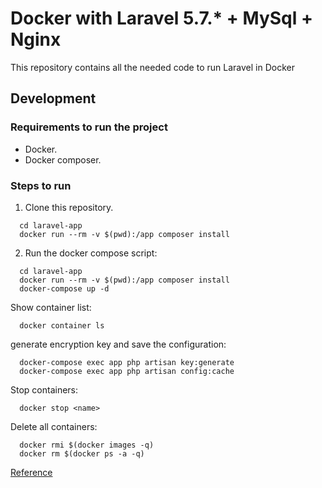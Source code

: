 # Docker with Laravel 5.7.* + MySql + Nginx

This repository contains all the needed code to run Laravel in Docker

## Development

### Requirements to run the project

- Docker.
- Docker composer.

### Steps to run

1. Clone this repository.
```
  cd laravel-app
  docker run --rm -v $(pwd):/app composer install
```

2. Run the docker compose script:

```
  cd laravel-app
  docker run --rm -v $(pwd):/app composer install
  docker-compose up -d
```

Show container list:

```
  docker container ls
```

generate encryption key and save the configuration:

```
  docker-compose exec app php artisan key:generate
  docker-compose exec app php artisan config:cache
```

Stop containers:

```
  docker stop <name>
```

Delete all containers:

```
  docker rmi $(docker images -q)
  docker rm $(docker ps -a -q)
```

[Reference](https://ricardogeek.com/configurar-laravel-nginx-y-mysql-con-docker-compose/)
